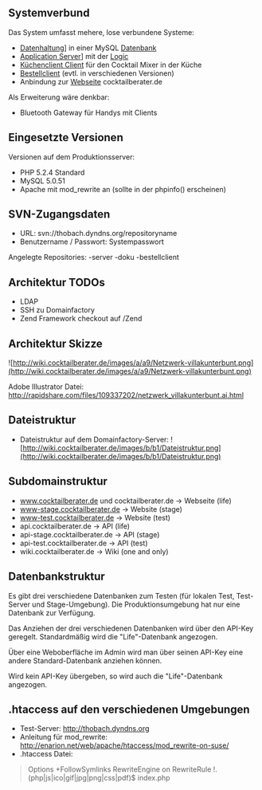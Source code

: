 ## Systemverbund ##
Das System umfasst mehere, lose verbundene Systeme:

  * [Datenhaltung](Datanbasis.md)] in einer MySQL [Datenbank](Datenbank.md)
  * [Application Server](ApplicationServer.md)] mit der [Logic](Business.md)
  * [Küchenclient Client](KuechenclientClient.md) für den Cocktail Mixer in der Küche
  * [Bestellclient](Bestellclient.md) (evtl. in verschiedenen Versionen)
  * Anbindung zur [Webseite](Webseite.md) cocktailberater.de

Als Erweiterung wäre denkbar:

  * Bluetooth Gateway für Handys mit Clients

## Eingesetzte Versionen ##

Versionen auf dem Produktionsserver:
  * PHP 5.2.4 Standard
  * MySQL 5.0.51
  * Apache mit mod\_rewrite an (sollte in der phpinfo() erscheinen)

## SVN-Zugangsdaten ##
  * URL: svn://thobach.dyndns.org/repositoryname
  * Benutzername / Passwort: Systempasswort

Angelegte Repositories:
-server
-doku
-bestellclient

## Architektur TODOs ##
  * LDAP
  * SSH zu Domainfactory
  * Zend Framework checkout auf /Zend

## Architektur Skizze ##
![http://wiki.cocktailberater.de/images/a/a9/Netzwerk-villakunterbunt.png](http://wiki.cocktailberater.de/images/a/a9/Netzwerk-villakunterbunt.png)

Adobe Illustrator Datei: http://rapidshare.com/files/109337202/netzwerk_villakunterbunt.ai.html

## Dateistruktur ##
  * Dateistruktur auf dem Domainfactory-Server:
![http://wiki.cocktailberater.de/images/b/b1/Dateistruktur.png](http://wiki.cocktailberater.de/images/b/b1/Dateistruktur.png)

## Subdomainstruktur ##
  * www.cocktailberater.de und cocktailberater.de -> Webseite (life)
  * www-stage.cocktailberater.de -> Website (stage)
  * www-test.cocktailberater.de -> Website (test)
  * api.cocktailberater.de -> API (life)
  * api-stage.cocktailberater.de -> API (stage)
  * api-test.cocktailberater.de -> API (test)
  * wiki.cocktailberater.de -> Wiki (one and only)

## Datenbankstruktur ##

Es gibt drei verschiedene Datenbanken zum Testen (für lokalen Test, Test-Server und Stage-Umgebung).
Die Produktionsumgebung hat nur eine Datenbank zur Verfügung.

Das Anziehen der drei verschiedenen Datenbanken wird über den API-Key geregelt. Standardmäßig wird die "Life"-Datenbank angezogen.

Über eine Weboberfläche im Admin wird man über seinen API-Key eine andere Standard-Datenbank anziehen können.

Wird kein API-Key übergeben, so wird auch die "Life"-Datenbank angezogen.

## .htaccess auf den verschiedenen Umgebungen ##
  * Test-Server: http://thobach.dyndns.org
  * Anleitung für mod\_rewrite: http://enarion.net/web/apache/htaccess/mod_rewrite-on-suse/
  * .htaccess Datei:
> Options +FollowSymlinks
> RewriteEngine on
> RewriteRule !\.(php|js|ico|gif|jpg|png|css|pdf)$ index.php